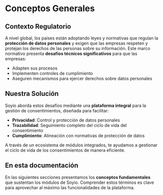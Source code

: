 # Conceptos Generales

## Contexto Regulatorio

A nivel global, los países están adoptando leyes y normativas que regulan la **protección de datos personales** y exigen que las empresas respeten y protejan los derechos de las personas sobre su información. Este marco normativo presenta **desafíos técnicos significativos** para que las empresas:
- Adapten sus procesos
- Implementen controles de cumplimiento
- Aseguren mecanismos para ejercer derechos sobre datos personales

## Nuestra Solución

Soyio aborda estos desafíos mediante una **plataforma integral** para la gestión de consentimientos, diseñada para facilitar:
- **Privacidad**: Control y protección de datos personales
- **Trazabilidad**: Seguimiento completo del ciclo de vida del consentimiento
- **Cumplimiento**: Alineación con normativas de protección de datos

A través de un ecosistema de módulos integrados, te ayudamos a gestionar el ciclo de vida de los consentimientos de manera eficiente.

## En esta documentación

En las siguientes secciones presentamos los **conceptos fundamentales** que sustentan los módulos de Soyio. Comprender estos términos es clave para aprovechar al máximo las funcionalidades de la plataforma.
